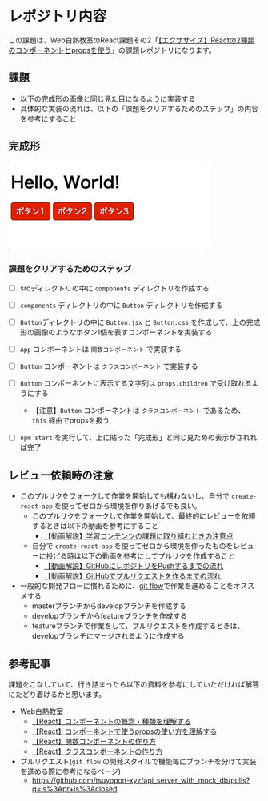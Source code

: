# レポジトリ内容

この課題は、Web白熱教室のReact課題その2「[【エクササイズ】Reactの2種類のコンポーネントとpropsを使う](https://tsuyopon.xyz/learning-contents/web-dev/javascript/react/js-exercise-for-react-2/)」の課題レポジトリになります。

## 課題

- 以下の完成形の画像と同じ見た目になるように実装する
- 具体的な実装の流れは、以下の「課題をクリアするためのステップ」の内容を参考にすること

## 完成形

![](images_for_exercise/complete-js-exercise-for-react-2.gif)

### 課題をクリアするためのステップ

- [ ] srcディレクトリの中に `components` ディレクトリを作成する
- [ ] `components` ディレクトリの中に `Button` ディレクトリを作成する
- [ ] `Button`ディレクトリの中に `Button.jsx` と `Button.css` を作成して、上の完成形の画像のようなボタン1個を表すコンポーネントを実装する
- [ ] `App` コンポーネントは `関数コンポーネント` で実装する
- [ ] `Button` コンポーネントは `クラスコンポーネント` で実装する
- [ ] `Button` コンポーネントに表示する文字列は `props.children` で受け取れるようにする
    - 【注意】`Button` コンポーネントは `クラスコンポーネント` であるため、 `this` 経由でpropsを扱う
- [ ] `npm start` を実行して、上に貼った「完成形」と同じ見ための表示がされれば完了


## レビュー依頼時の注意

- このプルリクをフォークして作業を開始しても構わないし、自分で `create-react-app` を使ってゼロから環境を作りあげるでも良い。
    - このプルリクをフォークして作業を開始して、最終的にレビューを依頼するときは以下の動画を参考にすること
        - [【動画解説】学習コンテンツの課題に取り組むときの注意点](https://tsuyopon.xyz/learning-contents/github/when-you-try-the-excercise-of-learning-contents/)
    - 自分で `create-react-app` を使ってゼロから環境を作ったものをレビューに投げる時は以下の動画を参考にしてプルリクを作成すること
        - [【動画解説】GitHubにレポジトリをPushするまでの流れ](https://tsuyopon.xyz/learning-contents/github/how-to-push-a-local-repository-to-the-github/)
        - [【動画解説】GitHubでプルリクエストを作るまでの流れ](https://tsuyopon.xyz/learning-contents/github/how-to-create-a-pull-request-on-github/)
- 一般的な開発フローに慣れるために、[git flow](https://qiita.com/KosukeSone/items/514dd24828b485c69a05)で作業を進めることをオススメする
    - masterブランチからdevelopブランチを作成する
    - developブランチからfeatureブランチを作成する
    - featureブランチで作業をして、プルリクエストを作成するときは、developブランチにマージされるように作成する

## 参考記事

課題をこなしていて、行き詰まったら以下の資料を参考にしていただければ解答にたどり着けるかと思います。

- Web白熱教室
    - [【React】コンポーネントの概念・種類を理解する](https://tsuyopon.xyz/learning-contents/web-dev/javascript/react/understand-react-components/)
    - [【React】コンポーネントで使うpropsの使い方を理解する](https://tsuyopon.xyz/learning-contents/web-dev/javascript/react/understand-props/)
    - [【React】関数コンポーネントの作り方](https://tsuyopon.xyz/learning-contents/web-dev/javascript/react/how-to-create-class-components/)
    - [【React】クラスコンポーネントの作り方](https://tsuyopon.xyz/learning-contents/web-dev/javascript/react/how-to-create-class-components/)
- プルリクエスト(`git flow` の開発スタイルで機能毎にブランチを分けて実装を進める際に参考になるページ)
    - https://github.com/tsuyopon-xyz/api_server_with_mock_db/pulls?q=is%3Apr+is%3Aclosed
